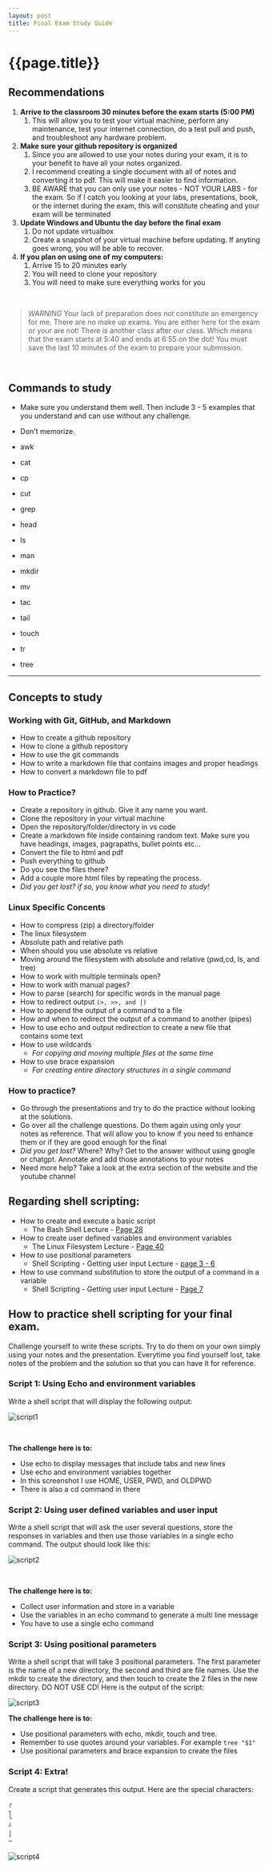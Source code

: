 ```yaml
---
layout: post
title: Final Exam Study Guide
---
```

# {{page.title}}

## Recommendations
1. **Arrive to the classroom 30 minutes before the exam starts (5:00 PM)**
   1. This will allow you to test your virtual machine, perform any maintenance, test your internet connection, do a test pull and push, and troubleshoot any hardware problem.
2. **Make sure your github repository is organized**
   1. Since you are allowed to use your notes during your exam, it is to your benefit to have all your notes organized.
   2. I recommend creating a single document with all of notes and converting it to pdf. This will make it easier to find information.
   3. BE AWARE that you can only use your notes - NOT YOUR LABS - for the exam. So if I catch you looking at your labs, presentations, book, or the internet during the exam, this will constitute cheating and your exam will be terminated
3. **Update Windows and Ubuntu the day before the final exam**
   1. Do not update virtualbox
   2. Create a snapshot of your virtual machine before updating. If anyting goes wrong, you will be able to recover.
4. **If you plan on using one of my computers:**
   1. Arrive 15 to 20 minutes early
   2. You will need to clone your repository
   3. You will need to make sure everything works for you

<br>

> *WARNING*
> Your lack of preparation does not constitute an emergency for me.
> There are no make up exams. You are either here for the exam or your are not!
> There is another class after our class. Which means that the exam starts at 5:40 and ends at 6:55 on the dot! You must save the last 10 minutes of the exam to prepare your submission. 


<br>

## Commands to study
* Make sure you understand them well. Then include 3 - 5 examples that you understand and can use without any challenge.
* Don't memorize. 

* awk
* cat 
* cp
* cut
* grep
* head
* ls
* man
* mkdir
* mv
* tac
* tail
* touch
* tr
* tree

<hr>

## Concepts to study

### Working with Git, GitHub, and Markdown
* How to create a github repository
* How to clone a github repository
* How to use the git commands
* How to write a markdown file that contains images and proper headings
* How to convert a markdown file to pdf

### How to Practice?
* Create a repository in github. Give it any name you want.
* Clone the repository in your virtual machine
* Open the repository/folder/directory in vs code
* Create a markdown file inside containing random text. Make sure you have headings, images, pagrapaths, bullet points etc...
* Convert the file to html and pdf
* Push everything to github
* Do you see the files there?
* Add a couple more html files by repeating the process.
* *Did you get lost? if so, you know what you need to study!*


### Linux Specific Concents
* How to compress (zip) a directory/folder
* The linux filesystem
* Absolute path and relative path
* When should you use absolute vs relative
* Moving around the filesystem with absolute and relative (pwd,cd, ls, and tree)
* How to work with multiple terminals open?
* How to work with manual pages?
* How to parse (search) for specific words in the manual page
* How to redirect output `(>, >>, and |) `
* How to append the output of a command to a file
* How and when to redirect the output of a command to another (pipes)
* How to use echo and output redirection to create a new file that contains some text
* How to use wildcards
    - *For copying and moving multiple files at the same time*
* How to use brace expansion
    - *For creating entire directory structures in a single command*

### How to practice? 
* Go through the presentations and try to do the practice without looking at the solutions. 
* Go over all the challenge questions. Do them again using only your notes as reference. That will allow you to know if you need to enhance them or if they are good enough for the final
* *Did you get lost?* Where? Why? Get to the answer without using google or chatgpt. Annotate and add those annotations to your notes
* Need more help? Take a look at the extra section of the website and the youtube channel


## Regarding shell scripting:
* How to create and execute a basic script
  * The Bash Shell Lecture - [Page 28](https://docs.google.com/presentation/d/e/2PACX-1vSMW_nt1pQzuvuV3HlZ-3gw9ObsRqnTVSPRW34tPB-cJ_iUgwuVr1iKY8MdWxh4_ctfRq9PDpXPMdif/pub?start=false&amp;loop=false&amp;delayms=3000&slide=id.g303e062ccc4_0_48)
* How to create user defined variables and environment variables
  * The Linux Filesystem Lecture - [Page 40](https://docs.google.com/presentation/d/e/2PACX-1vRzi-pHAUV4x_mqsbAiiAwTtIGZcXMauEIOUfiBySC4sPr0gszaQmebawSQaj0r2gCIv4r2Dam-fgT4/pub?start=false&loop=false&delayms=3000&slide=id.g2bb3152a1f7_0_0) 
* How to use positional parameters
  * Shell Scripting - Getting user input Lecture - [page 3 - 6](https://docs.google.com/presentation/d/e/2PACX-1vQuXFxgHJnHr6w-JbrAgeCvN3cyM7-zDIkYKQ_RcEI1wX-8VRJDb5lLOACZWqHk7ze-3af6nR3yxZ06/pub?start=false&loop=false&delayms=3000&slide=id.g1f3ca28ad3c_0_0)
* How to use command substitution to store the output of a command in a variable
  * Shell Scripting - Getting user input Lecture - [Page 7](https://docs.google.com/presentation/d/e/2PACX-1vQuXFxgHJnHr6w-JbrAgeCvN3cyM7-zDIkYKQ_RcEI1wX-8VRJDb5lLOACZWqHk7ze-3af6nR3yxZ06/pub?start=false&loop=false&delayms=3000&slide=id.g1f3ca28ad3c_0_59)

## How to practice shell scripting for your final exam.

Challenge yourself to write these scripts. Try to do them on your own simply using your notes and the presentation. Everytime you find yourself lost, take notes of the problem and the solution so that you can have it for reference. 

### Script 1: Using Echo and environment variables
Write a shell script that will display the following output:

![script1](https://docs.google.com/drawings/d/e/2PACX-1vS2KVjCqfOpXUt-QYGMufQnLhr2K2JL2f3xagSW2eY2PxGenB-BCUSHnd1t2CPe9YzyI0-dpLqaQopJ/pub?w=1311&h=352)

<br>

**The challenge here is to:**
* Use echo to display messages that include tabs and new lines
* Use echo and environment variables together
* In this screenshot I use HOME, USER, PWD, and OLDPWD
* There is also a cd command in there


### Script 2: Using user defined variables and user input
Write a shell script that will ask the user several questions, store the responses in variables and then use those variables in a single echo command. The output should look like this:

![script2](https://docs.google.com/drawings/d/e/2PACX-1vRAyIXO_bFoHUEDJ-RNN5whVpO_t4nHSzb4lVxRKUkoqtbByTTKx4IUkCglkeF4tYatbF3oSwgqJkMh/pub?w=1397&h=418)

<br>

**The challenge here is to:**
* Collect user information and store in a variable
* Use the variables in an echo command to generate a multi line message
* You have to use a single echo command

### Script 3: Using positional parameters  
Write a shell script that will take 3 positional parameters. The first parameter is the name of a new directory, the second and third are file names. Use the mkdir to create the directory, and then touch to create the 2 files in the new directory. DO NOT USE CD! Here is the output of the script:

![script3](https://docs.google.com/drawings/d/e/2PACX-1vQ5vX6yDlspdziz-bIb_LdTkdXyEeCV0IShuAr9eyqcWI1c8LCE_O5W5jhWdTWKQ4L7vlNUuRHMIwoU/pub?w=1353&h=697)

**The challenge here is to:**
* Use positional parameters with echo, mkdir, touch and tree.
* Remember to use quotes around your variables. For example `tree "$1"`
* Use positional parameters and brace expansion to create the files

### Script 4: Extra!
Create a script that generates this output. Here are the special characters:
```bash
┌ 
┐
└ 
┘
│
─
```

![script4](https://docs.google.com/drawings/d/e/2PACX-1vS8Qz8boEDg88Q01XgGJzDwcuWvkIVkDql6RTYXd9bxLfK04S8Jc1eEs-Sb6A9uEpHyJjgNMtAHKeiv/pub?w=1154&h=356)
